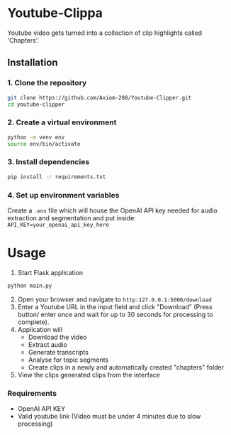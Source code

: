 # Youtube-Clippa
Youtube video gets turned into a collection of clip highlights called 'Chapters'.

## Installation

### 1. Clone the repository
```bash
git clone https://github.com/Axiom-208/Youtube-Clipper.git
cd youtube-clipper
```
### 2. Create a virtual environment
```bash
python -m venv env
source env/bin/activate
```

### 3. Install dependencies
```bash
pip install -r requirements.txt
```

### 4. Set up environment variables
Create a `.env` file which will house the OpenAI API key needed for audio extraction and segmentation and put inside:
`API_KEY=your_openai_api_key_here`

# Usage
1. Start Flask application
```bash
python main.py
```
2. Open your browser and navigate to `http:127.0.0.1:5000/download`
3. Enter a Youtube URL in the input field and click "Download" (Press button/ enter once and wait for up to 30 seconds for processing to complete).
4. Application will
    - Download the video
    - Extract audio
    - Generate transcripts
    - Analyse for topic segments
    - Create clips in a newly and automatically created "chapters" folder
5. View the clips generated clips from the interface

### Requirements
- OpenAI API KEY
- Valid youtube link (Video must be under 4 minutes due to slow processing)


